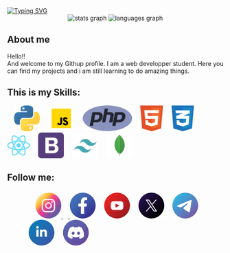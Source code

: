 <a href="https://github.com/ibrahimsohofi">
 <img src="https://readme-typing-svg.herokuapp.com?font=Fira+Code&pause=1000&width=435&lines=Code%2C+Build%2C+Repeat+;Turning+Ideas+into+Reality;Coffee+%26+Code;Debugging+is+my+Superpower" alt="Typing SVG" />
  </a>
<div align="center">
  
  <img src="https://github-readme-stats-sigma-five.vercel.app/api?username=ibrahimsohofi&amp;count_private=true&amp;show_icons=true&amp;title_color=ffffff&amp;icon_color=79ff97&amp;text_color=aaaaaa&amp;bg_color=0e1116&amp;border_color=888888" height="150" alt="stats graph"  />
  <img src="https://github-readme-stats-sigma-five.vercel.app/api/top-langs/?username=ibrahimsohofi&amp;hide=html&amp;layout=compact&amp;title_color=ffffff&amp;icon_color=79ff97&amp;text_color=aaaaaa&amp;bg_color=0e1116&amp;border_color=888888" height="150" alt="languages graph"  />
</div>

## About me

<p align="left">Hello!!<br>And welcome to my Githup profile. I am a web developper student. Here you can find my projects and i am still learning to do amazing things.</p>

## This is my Skills:

<div align="left">
  <img width="12" />
  <img src="https://github.com/ibrahimsohofi/SVG/blob/main/Python.svg " height="60" alt="python logo"  />
  <img width="12" />
  <img src="https://github.com/ibrahimsohofi/SVG/blob/main/JavaScript.svg" height="60" alt="javascript logo"  />
  <img width="12" />
  <img src="https://github.com/ibrahimsohofi/SVG/blob/main/PHP.svg" height="60" alt="php logo"  />
  <img width="12" />
  <img src="https://github.com/ibrahimsohofi/SVG/blob/main/HTML5.svg" height="60" alt="html5 logo"  />
  <img width="12" />
  <img src="https://github.com/ibrahimsohofi/SVG/blob/main/CSS3.svg" height="60" alt="css3 logo"  />
  <img width="12" />
  <img src="https://github.com/ibrahimsohofi/SVG/blob/main/React.svg" height="60" alt="react logo"  />
  <img width="12" />
  <img src="https://github.com/ibrahimsohofi/SVG/blob/main/Bootstrap.svg" height="60" alt="bootstrap logo"  />
  <img width="12" />
  <img src="https://github.com/ibrahimsohofi/SVG/blob/main/tailwindCSS.svg" height="60" alt="TailwindCss logo"  />
 <img width="12" />
  <img src="https://github.com/ibrahimsohofi/SVG/blob/main/mongodb.svg" height="60" alt="MongoDb logo"  />
</div>

###

## Follow me:

###

<div style="margin-left: 50px;">
  <img width="12" />
  <a href="https://www.instagram.com/sohofi.ibrahim/" target="_blank"><img src="Instagram.svg" width="60" height="60" alt="instagram logo"  />
  <img width="12" />
  <a href="https://www.facebook.com/ibrahimsohofi03" target="_blank" ><img src="Facebook.svg" width="60" height="60" alt="facebook logo"  /></a>
  <img width="12" />
  <a href="https://www.youtube.com/@sohofiibrahim" target="_blank" > <img src="Youtube.svg" width="60" height="60" alt="youtube logo"  /></a>
  <img width="12" />
  <a href="https://twitter.com/Ibrahimsohofi" target="_blank" > <img src="Twitter.svg" width="60" height="60" alt="twitter logo"  /></a>
  <img width="12" />
  <a href="https://t.me/ibrahimsohofi" target="_blank"> <img src="Telegram.svg" width="60" height="60" alt="telegram logo"  /></a>
  <img width="12" />
  <a href="https://www.linkedin.com/in/ibrahimsohofi/" target="_blank" ><img src="Linkedin.svg" width="60" height="60" alt="linkedin logo"  /></a>
  <img width="12" />
  <a href="https://discord.com/users/927947587099697213" target="_blank" ><img src="Discord.svg" width="60" height="60" alt="discord logo"  /></a>
  
 
 
  
</div>

###

###

###

###

###

###

###

###

<div align="center">
</div>

###

###
